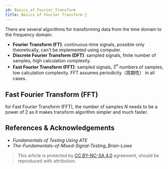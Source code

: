 ```yaml
---
id: Basics_of_Fourier_Transform
title: Basics of Fourier Transform 🚧
---
```


There are several algorithms for transforming data from the time domain to the frequency domain:

- **Fourier Transform (FT)**: continuous-time signals, possible only theoretically, can't be implemented using computer.
- **Discrete Fourier Transform (DFT)**: sampled signals, finite number of samples, high calculation complexity.
- **Fast Fourier Transform (FFT)**: sampled signals, $2^n$ numbers of samples, low calculation complexity. FFT assumes periodicity（周期性） in all cases.

## Fast Fourier Transform (FFT)

for Fast Fourier Transform (FFT), the number of samples $N$ needs to be a power of 2 as it makes transform algorithm simpler and much faster.



## References & Acknowledgements

- *Fundamentals of Testing Using ATE*
- *The-Fundamentals-of-Mixed-Signal-Testing_Brian-Lowe*

> This article is protected by [CC BY-NC-SA 4.0](https://creativecommons.org/licenses/by/4.0/deed.en) agreement, should be reproduced with attribution.
